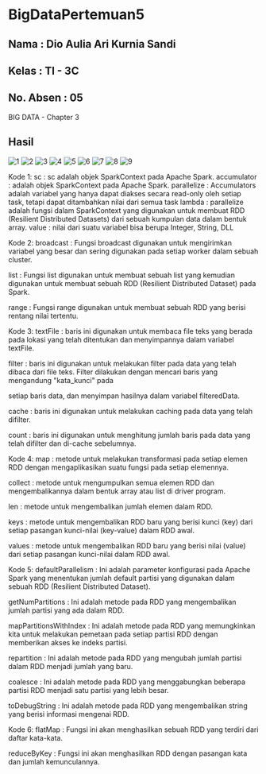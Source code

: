 # BigDataPertemuan5
## Nama      : Dio Aulia Ari Kurnia Sandi
## Kelas     : TI - 3C
## No. Absen : 05

BIG DATA - Chapter 3

## Hasil

![1](https://user-images.githubusercontent.com/89907128/227844749-529ebaa9-f859-40f4-b8a0-0029b66f3d16.png)
![2](https://user-images.githubusercontent.com/89907128/227844757-5bb97906-a733-4e7c-bcca-8d234377efd0.png)
![3](https://user-images.githubusercontent.com/89907128/227844774-46576ee7-18f7-4493-8493-84450a77de8c.png)
![4](https://user-images.githubusercontent.com/89907128/227844801-7274c3a2-9f41-43f5-928c-015a3e5d271a.png)
![5](https://user-images.githubusercontent.com/89907128/227844814-b0677833-6226-43db-b2e2-f665660574ac.png)
![6](https://user-images.githubusercontent.com/89907128/227844827-b828b0b6-3f5b-46c7-bff3-3b5a72dc9ae5.png)
![7](https://user-images.githubusercontent.com/89907128/227844838-f8b5b6a5-9a9f-44e7-9145-e02ac7a6ad43.png)
![8](https://user-images.githubusercontent.com/89907128/227844851-38ff033e-2384-41e9-8886-a4eaf08939a0.png)
![9](https://user-images.githubusercontent.com/89907128/227844863-ac753efa-e111-47fa-ae17-713b2dec5e58.png)

Kode 1: 
sc : sc adalah objek SparkContext pada Apache Spark. 
accumulator : adalah objek SparkContext pada Apache Spark.
parallelize : Accumulators adalah variabel yang hanya dapat diakses secara read-only oleh setiap task, tetapi dapat ditambahkan nilai dari semua task
lambda : parallelize adalah fungsi dalam SparkContext yang digunakan untuk membuat RDD (Resilient Distributed Datasets) dari sebuah kumpulan data dalam bentuk array.
value : nilai dari suatu variabel bisa berupa Integer, String, DLL


Kode 2: 
broadcast : Fungsi broadcast digunakan untuk mengirimkan variabel yang besar dan sering digunakan pada setiap worker dalam sebuah cluster.

list : Fungsi list digunakan untuk membuat sebuah list yang kemudian digunakan untuk membuat sebuah RDD (Resilient Distributed Dataset) pada Spark.

range : Fungsi range digunakan untuk membuat sebuah RDD yang berisi rentang nilai tertentu.


Kode 3: 
textFile : baris ini digunakan untuk membaca file teks yang berada pada lokasi yang telah ditentukan dan menyimpannya dalam variabel textFile.

filter : baris ini digunakan untuk melakukan filter pada data yang telah dibaca dari file teks. Filter dilakukan dengan mencari baris yang mengandung "kata_kunci" pada 

setiap baris data, dan menyimpan hasilnya dalam variabel filteredData.

cache : baris ini digunakan untuk melakukan caching pada data yang telah difilter.

count : baris ini digunakan untuk menghitung jumlah baris pada data yang telah difilter dan di-cache sebelumnya.


Kode 4: 
map : metode untuk melakukan transformasi pada setiap elemen RDD dengan mengaplikasikan suatu fungsi pada setiap elemennya.

collect : metode untuk mengumpulkan semua elemen RDD dan mengembalikannya dalam bentuk array atau list di driver program.

len : metode untuk mengembalikan jumlah elemen dalam RDD.

keys : metode untuk mengembalikan RDD baru yang berisi kunci (key) dari setiap pasangan kunci-nilai (key-value) dalam RDD awal.

values : metode untuk mengembalikan RDD baru yang berisi nilai (value) dari setiap pasangan kunci-nilai dalam RDD awal.


Kode 5: 
defaultParallelism : Ini adalah parameter konfigurasi pada Apache Spark yang menentukan jumlah default partisi yang digunakan dalam sebuah RDD (Resilient Distributed Dataset).

getNumPartitions : Ini adalah metode pada RDD yang mengembalikan jumlah partisi yang ada dalam RDD.

mapPartitionsWithIndex : Ini adalah metode pada RDD yang memungkinkan kita untuk melakukan pemetaan pada setiap partisi RDD dengan memberikan akses ke indeks partisi.

repartition : Ini adalah metode pada RDD yang mengubah jumlah partisi dalam RDD menjadi jumlah yang baru.

coalesce : Ini adalah metode pada RDD yang menggabungkan beberapa partisi RDD menjadi satu partisi yang lebih besar.

toDebugString : Ini adalah metode pada RDD yang mengembalikan string yang berisi informasi mengenai RDD.


Kode 6: 
flatMap : Fungsi ini akan menghasilkan sebuah RDD yang terdiri dari daftar kata-kata.

reduceByKey : Fungsi ini akan menghasilkan RDD dengan pasangan kata dan jumlah kemunculannya.
     
